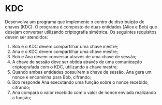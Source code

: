 # KDC
Desenvolva um programa que implemente o centro de distribuição de chaves (KDC). O programa é composto de duas entidades (Alice e Bob) que desejam conversar utilizando criptografia simétrica. Os seguintes requisitos devem ser atendidos:

1. Bob e o KDC devem compartilhar uma chave mestre;
2. Ana e o KDC devem compartilhar uma chave mestre;
3. Bob e Ana devem conversar através de uma chave de sessão;
4. A chave de sessão deve ser obtida através de uma comunicação criptografada com o KDC, utilizando a chave mestre;
5. Quando ambas entidades possuírem a chave de sessão, Ana gera um nonce e encaminha para Bob, cifrando;
6. Bob responde Ana executando uma função sobre o nonce recebido, cifrando;
7. Ana compara o valor recebido com o valor de nonce enviado realizando a função;
